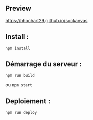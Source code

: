 ## Preview

https://hhochart29.github.io/sockanvas

## Install :

``npm install``


## Démarrage du serveur :

``npm run build``

ou
``npm start``

## Deploiement :

``npm run deploy``
